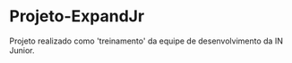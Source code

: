 ﻿# Projeto-ExpandJr
Projeto realizado como 'treinamento' da equipe de desenvolvimento da IN Junior.
